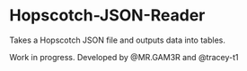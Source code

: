 # Hopscotch-JSON-Reader
Takes a Hopscotch JSON file and outputs data into tables.

Work in progress. Developed by @MR.GAM3R and @tracey-t1
